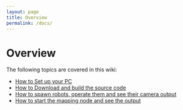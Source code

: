 ```yaml
---
layout: page
title: Overview
permalink: /docs/
---
```


# Overview
The following topics are covered in this wiki:

* [How to Set up your PC](https://rvrl-wiki.github.io/reqs/pcsetup/)
* [How to Download and build the source code](https://rvrl-wiki.github.io/reqs/bringup/)
* [How to spawn robots, operate them and see their camera output](https://rvrl-wiki.github.io/start/)
* [How to start the mapping node and see the output](https://rvrl-wiki.github.io/start/slam/)
